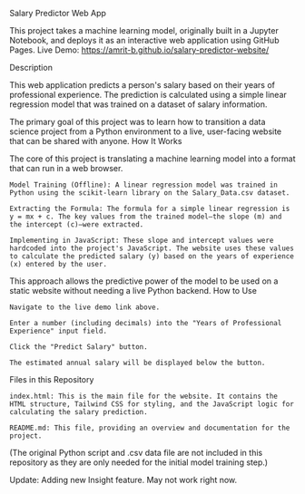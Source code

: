 Salary Predictor Web App

This project takes a machine learning model, originally built in a Jupyter Notebook, and deploys it as an interactive web application using GitHub Pages.
Live Demo: https://amrit-b.github.io/salary-predictor-website/

Description

This web application predicts a person's salary based on their years of professional experience. The prediction is calculated using a simple linear regression model that was trained on a dataset of salary information.

The primary goal of this project was to learn how to transition a data science project from a Python environment to a live, user-facing website that can be shared with anyone.
How It Works

The core of this project is translating a machine learning model into a format that can run in a web browser.

    Model Training (Offline): A linear regression model was trained in Python using the scikit-learn library on the Salary_Data.csv dataset.

    Extracting the Formula: The formula for a simple linear regression is y = mx + c. The key values from the trained model—the slope (m) and the intercept (c)—were extracted.

    Implementing in JavaScript: These slope and intercept values were hardcoded into the project's JavaScript. The website uses these values to calculate the predicted salary (y) based on the years of experience (x) entered by the user.

This approach allows the predictive power of the model to be used on a static website without needing a live Python backend.
How to Use

    Navigate to the live demo link above.

    Enter a number (including decimals) into the "Years of Professional Experience" input field.

    Click the "Predict Salary" button.

    The estimated annual salary will be displayed below the button.

Files in this Repository

    index.html: This is the main file for the website. It contains the HTML structure, Tailwind CSS for styling, and the JavaScript logic for calculating the salary prediction.

    README.md: This file, providing an overview and documentation for the project.

(The original Python script and .csv data file are not included in this repository as they are only needed for the initial model training step.)


Update:
Adding new Insight feature. May not work right now.
